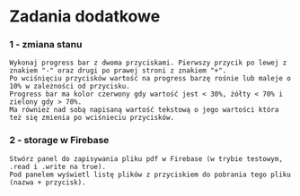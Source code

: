 # Zadania dodatkowe

### 1 - zmiana stanu 

    Wykonaj progress bar z dwoma przyciskami. Pierwszy przycik po lewej z znakiem "-" oraz drugi po prawej stroni z znakiem "+".
    Po wciśnięciu przycisków wartość na progress barzę rośnie lub maleje o 10% w zależności od przycisku. 
    Progress bar ma kolor czerwony gdy wartość jest < 30%, żółty < 70% i zielony gdy > 70%. 
    Ma również nad sobą napisaną wartość tekstową o jego wartości która też się zmienia po wciśnieciu przycisków.

### 2 - storage w Firebase

    Stwórz panel do zapisywania pliku pdf w Firebase (w trybie testowym, .read i .write na true). 
    Pod panelem wyświetl listę plików z przyciskiem do pobrania tego pliku (nazwa + przycisk).
        